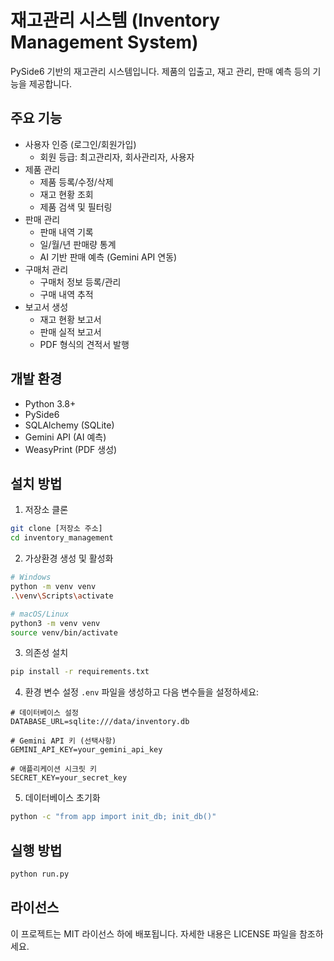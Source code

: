 # 재고관리 시스템 (Inventory Management System)

PySide6 기반의 재고관리 시스템입니다. 제품의 입출고, 재고 관리, 판매 예측 등의 기능을 제공합니다.

## 주요 기능

- 사용자 인증 (로그인/회원가입)
  - 회원 등급: 최고관리자, 회사관리자, 사용자
- 제품 관리
  - 제품 등록/수정/삭제
  - 재고 현황 조회
  - 제품 검색 및 필터링
- 판매 관리
  - 판매 내역 기록
  - 일/월/년 판매량 통계
  - AI 기반 판매 예측 (Gemini API 연동)
- 구매처 관리
  - 구매처 정보 등록/관리
  - 구매 내역 추적
- 보고서 생성
  - 재고 현황 보고서
  - 판매 실적 보고서
  - PDF 형식의 견적서 발행

## 개발 환경

- Python 3.8+
- PySide6
- SQLAlchemy (SQLite)
- Gemini API (AI 예측)
- WeasyPrint (PDF 생성)

## 설치 방법

1. 저장소 클론
```bash
git clone [저장소 주소]
cd inventory_management
```

2. 가상환경 생성 및 활성화
```bash
# Windows
python -m venv venv
.\venv\Scripts\activate

# macOS/Linux
python3 -m venv venv
source venv/bin/activate
```

3. 의존성 설치
```bash
pip install -r requirements.txt
```

4. 환경 변수 설정
`.env` 파일을 생성하고 다음 변수들을 설정하세요:
```
# 데이터베이스 설정
DATABASE_URL=sqlite:///data/inventory.db

# Gemini API 키 (선택사항)
GEMINI_API_KEY=your_gemini_api_key

# 애플리케이션 시크릿 키
SECRET_KEY=your_secret_key
```

5. 데이터베이스 초기화
```bash
python -c "from app import init_db; init_db()"
```

## 실행 방법

```bash
python run.py
```

## 라이선스

이 프로젝트는 MIT 라이선스 하에 배포됩니다. 자세한 내용은 LICENSE 파일을 참조하세요.

